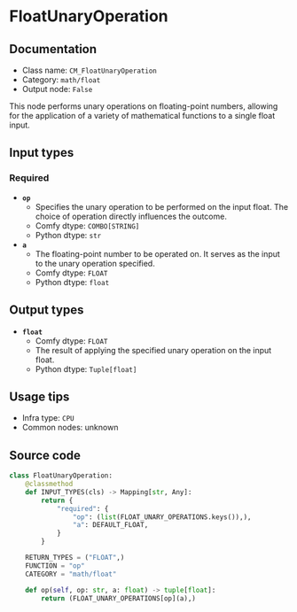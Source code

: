 # FloatUnaryOperation
## Documentation
- Class name: `CM_FloatUnaryOperation`
- Category: `math/float`
- Output node: `False`

This node performs unary operations on floating-point numbers, allowing for the application of a variety of mathematical functions to a single float input.
## Input types
### Required
- **`op`**
    - Specifies the unary operation to be performed on the input float. The choice of operation directly influences the outcome.
    - Comfy dtype: `COMBO[STRING]`
    - Python dtype: `str`
- **`a`**
    - The floating-point number to be operated on. It serves as the input to the unary operation specified.
    - Comfy dtype: `FLOAT`
    - Python dtype: `float`
## Output types
- **`float`**
    - Comfy dtype: `FLOAT`
    - The result of applying the specified unary operation on the input float.
    - Python dtype: `Tuple[float]`
## Usage tips
- Infra type: `CPU`
- Common nodes: unknown


## Source code
```python
class FloatUnaryOperation:
    @classmethod
    def INPUT_TYPES(cls) -> Mapping[str, Any]:
        return {
            "required": {
                "op": (list(FLOAT_UNARY_OPERATIONS.keys()),),
                "a": DEFAULT_FLOAT,
            }
        }

    RETURN_TYPES = ("FLOAT",)
    FUNCTION = "op"
    CATEGORY = "math/float"

    def op(self, op: str, a: float) -> tuple[float]:
        return (FLOAT_UNARY_OPERATIONS[op](a),)

```
